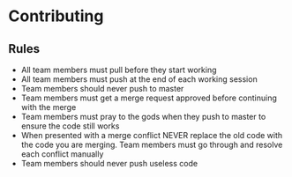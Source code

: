# Contributing

## Rules
* All team members must pull before they start working
* All team members must push at the end of each working session
* Team members should never push to master
* Team members must get a merge request approved before continuing with the merge
* Team members must pray to the gods when they push to master to ensure the code still works
* When presented with a merge conflict NEVER replace the old code with the code you are merging. Team members must go through and resolve  each conflict manually
* Team members should never push useless code

